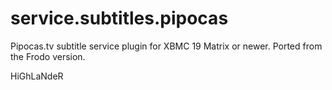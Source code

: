 service.subtitles.pipocas
=========================

Pipocas.tv subtitle service plugin for XBMC 19 Matrix or newer. Ported from
the Frodo version.

HiGhLaNdeR
